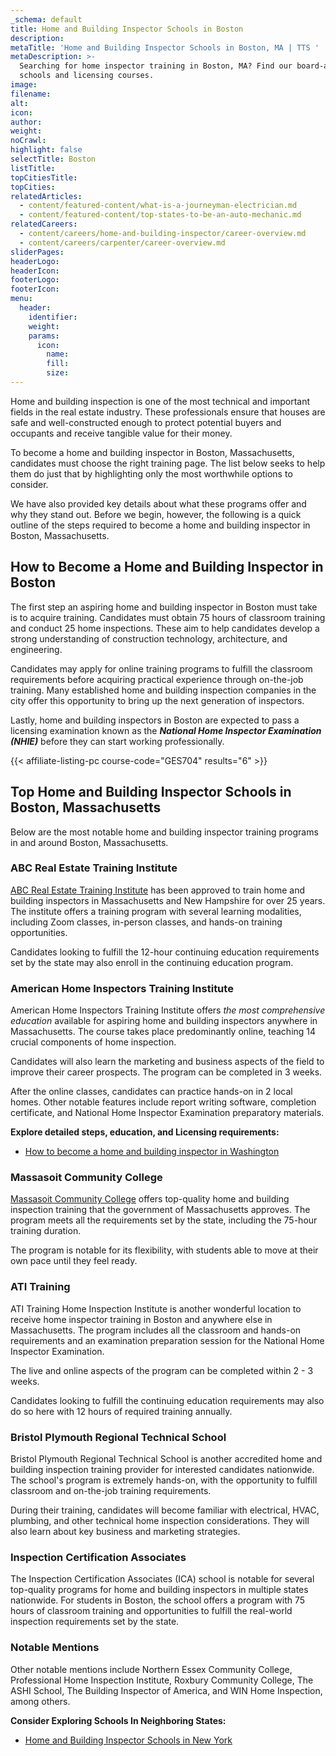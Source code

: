 ```yaml
---
_schema: default
title: Home and Building Inspector Schools in Boston
description:
metaTitle: 'Home and Building Inspector Schools in Boston, MA | TTS '
metaDescription: >-
  Searching for home inspector training in Boston, MA? Find our board-approved
  schools and licensing courses.
image:
filename:
alt:
icon:
author:
weight:
noCrawl:
highlight: false
selectTitle: Boston
listTitle:
topCitiesTitle:
topCities:
relatedArticles:
  - content/featured-content/what-is-a-journeyman-electrician.md
  - content/featured-content/top-states-to-be-an-auto-mechanic.md
relatedCareers:
  - content/careers/home-and-building-inspector/career-overview.md
  - content/careers/carpenter/career-overview.md
sliderPages:
headerLogo:
headerIcon:
footerLogo:
footerIcon:
menu:
  header:
    identifier:
    weight:
    params:
      icon:
        name:
        fill:
        size:
---
```

Home and building inspection is one of the most technical and important fields in the real estate industry. These professionals ensure that houses are safe and well-constructed enough to protect potential buyers and occupants and receive tangible value for their money.

To become a home and building inspector in Boston, Massachusetts, candidates must choose the right training page. The list below seeks to help them do just that by highlighting only the most worthwhile options to consider.

We have also provided key details about what these programs offer and why they stand out. Before we begin, however, the following is a quick outline of the steps required to become a home and building inspector in Boston, Massachusetts.

## **How to Become a Home and Building Inspector in Boston**

The first step an aspiring home and building inspector in Boston must take is to acquire training. Candidates must obtain 75 hours of classroom training and conduct 25 home inspections. These aim to help candidates develop a strong understanding of construction technology, architecture, and engineering.

Candidates may apply for online training programs to fulfill the classroom requirements before acquiring practical experience through on-the-job training. Many established home and building inspection companies in the city offer this opportunity to bring up the next generation of inspectors.

Lastly, home and building inspectors in Boston are expected to pass a licensing examination known as the ***National Home Inspector Examination (NHIE)*** before they can start working professionally.

{{< affiliate-listing-pc course-code="GES704" results="6" >}}

## **Top Home and Building Inspector Schools in Boston, Massachusetts**

Below are the most notable home and building inspector training programs in and around Boston, Massachusetts.

### **ABC Real Estate Training Institute**

[ABC Real Estate Training Institute](https://www.abcrealestatetraining.com/) has been approved to train home and building inspectors in Massachusetts and New Hampshire for over 25 years. The institute offers a training program with several learning modalities, including Zoom classes, in-person classes, and hands-on training opportunities.

Candidates looking to fulfill the 12-hour continuing education requirements set by the state may also enroll in the continuing education program.

### **American Home Inspectors Training Institute**

American Home Inspectors Training Institute offers *the most comprehensive education* available for aspiring home and building inspectors anywhere in Massachusetts. The course takes place predominantly online, teaching 14 crucial components of home inspection.

Candidates will also learn the marketing and business aspects of the field to improve their career prospects. The program can be completed in 3 weeks.

After the online classes, candidates can practice hands-on in 2 local homes. Other notable features include report writing software, completion certificate, and National Home Inspector Examination preparatory materials.

**Explore detailed steps, education, and Licensing requirements:**

* [How to become a home and building inspector in Washington](https://toptradeschools.com/near-you/home-and-building-inspector/washington/)

### Massasoit Community College

[Massasoit Community College](https://massasoit.edu/) offers top-quality home and building inspection training that the government of Massachusetts approves. The program meets all the requirements set by the state, including the 75-hour training duration.

The program is notable for its flexibility, with students able to move at their own pace until they feel ready.

### ATI Training

ATI Training Home Inspection Institute is another wonderful location to receive home inspector training in Boston and anywhere else in Massachusetts. The program includes all the classroom and hands-on requirements and an examination preparation session for the National Home Inspector Examination.

The live and online aspects of the program can be completed within 2 - 3 weeks.

Candidates looking to fulfill the continuing education requirements may also do so here with 12 hours of required training annually.

### Bristol Plymouth Regional Technical School

Bristol Plymouth Regional Technical School is another accredited home and building inspection training provider for interested candidates nationwide. The school's program is extremely hands-on, with the opportunity to fulfill classroom and on-the-job training requirements.

During their training, candidates will become familiar with electrical, HVAC, plumbing, and other technical home inspection considerations. They will also learn about key business and marketing strategies.

### Inspection Certification Associates

The Inspection Certification Associates (ICA) school is notable for several top-quality programs for home and building inspectors in multiple states nationwide. For students in Boston, the school offers a program with 75 hours of classroom training and opportunities to fulfill the real-world inspection requirements set by the state.

### Notable Mentions

Other notable mentions include Northern Essex Community College, Professional Home Inspection Institute, Roxbury Community College, The ASHI School, The Building Inspector of America, and WIN Home Inspection, among others.

**Consider Exploring Schools In Neighboring States:**

* [Home and Building Inspector Schools in New York](https://toptradeschools.com/near-you/home-and-building-inspector/new-york/)